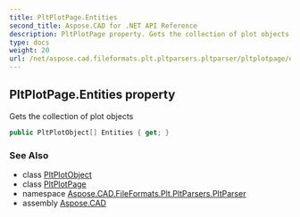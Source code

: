 ```yaml
---
title: PltPlotPage.Entities
second_title: Aspose.CAD for .NET API Reference
description: PltPlotPage property. Gets the collection of plot objects
type: docs
weight: 20
url: /net/aspose.cad.fileformats.plt.pltparsers.pltparser/pltplotpage/entities/
---
```

## PltPlotPage.Entities property

Gets the collection of plot objects

```csharp
public PltPlotObject[] Entities { get; }
```

### See Also

* class [PltPlotObject](../../../aspose.cad.fileformats.plt.pltparsers.pltparser.pltplotitems/pltplotobject/)
* class [PltPlotPage](../)
* namespace [Aspose.CAD.FileFormats.Plt.PltParsers.PltParser](../../pltplotpage/)
* assembly [Aspose.CAD](../../../)


